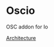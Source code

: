 # Oscio
OSC addon for Io

[Architecture](https://www.draw.io/?lightbox=1&highlight=0000ff&edit=_blank&layers=1&nav=1&title=Oscio.xml#R7VxRc9o4EP41zOQeLmNb2MBjIGnvIZ1mms5c71GxBegiLEYWSeivv5UtGYyV1Bkbw6XqQ4NWkm3tt7v6tGsYoNnq5bPA6%2BUXnhA2CLzkZYCuB0Ew9j34Xwm2hSDyxoVgIWhSiPyd4J7%2BJFqo5y02NCFZZaDknEm6rgpjnqYklhUZFoI%2FV4fNOavedY0XpCa4jzGrS%2F%2BmiVzqZYXeTv4XoYulubPv6Z4HHD8uBN%2Bk%2Bn6DAM3zf0X3Cptr6fHZEif8eU%2BEbgZoJjiXxafVy4wwpVqjtmLep1d6y%2BcWJJVNJpgZmdyatZMEVKGbXMglX%2FAUs5uddBpvxBNRF%2FChkS82b3nQWsoV0x0kTa4UFNB8YDx%2B%2FL6kaSH%2BRJkZ9C%2BRcqvxxxvJQbS75y3naz2uvi7z4HwjYv3kgbYULBbEjBoVMrWovXlaGZ8JXxEptjBAEIYlfarij7UZLcpxO1XCB61Nu2ajoDfN9q7VMDqVVvXDPGG20Rf9ej%2B7A6eDRztUd%2FZMVwynSq9znkqjeQRtzOgCjPE6hoUTAYInIiQF%2F7%2FSHVLpaBovKUtu8ZZv1MIzCfcxremSC%2FoTLouN0qFbSK30IKqMuFczNY6CZDDmzujcPxB9wS%2BVgbc4k1oQc8bwOqMP%2BTLUxBVgQtMpl5Kv9CCzaGUNM864yHVhgtAbkCsNkJc30dS9EAeLKTq4Dyc6mD3vQqUfadlyL0waWRsDGNYMoIY7oznmmRT8sQzfSl3zPZ2kPB9kDIGRubSYwYomSe6Y2RrHNF18z13nT38nuc0n5kalJd%2F0glHuwhJLXACm0GH4gbA7nlFJubq%2BKMZO15ymMtdKOB2E17lEyBlPYRGY5kgRMIRnoozBgmHQGEONWRA1g2zcHrHQgthU9adUXoABZ5eXl3%2FUQIR1yBLEA9Dej2PhzlXIhnXIlIjD3DnLg%2BsS0CepBcYqXFPQ28y7DBVwwQza%2Fq7dB5Zo2AxLg3mrXa0%2FvlDZ1byud7XROe1qI%2B80Wu2cK1i0Gp1Oqzau8IVkmSL%2FDcmC78hCO7LgI69CFkZoVI9WE9vO00W0em3vwUkCGoMrX0EDrOKqaN9hCQinbjMq8R41xvsNYmGDt4vNaOy4YBeQhUFDj2yP2MRxweNiGVmOYsdyv%2BhErKVzLuibFONZkMFoeES1wrP82G%2F8owaBefZNFM9L5eZpqlRxClpkjin2xRSHw2paaYQa5ii6SCv59cSi4xJ7jnGOiSUfOTZxZDT7TC351vM6hK8MQqkLwv0E4dA7yO2PLMd1qz93YQHuQGcFsZND%2BLGCsDvSHRvNPoOweS%2BhBudaxeELB2QbIG2H86MBWSe0sJt%2BI9maw9mw8YbqiuUdF8v9oMdiuauWW0EsfeMcN9S36%2BV0rUKXatzBkovP4GKq4WJzG4T73GQRqkH1%2F0yc2uq9RvX9Z%2FHCYyZOe33jzqbWU2nVXka%2FJ%2B9hEe5Y3raKPq5W0YNxnyzCdsRzLKKb2viRWITJnddYRAaOe1G%2BM%2Bs4Qxs8e%2BUMJ9rcOucMyFL5OyFnCD8IZ7Cq9VRaNQ9zmHyICdzlvFjD5AOzBjSp5h5srKE8b%2B4HLH%2FYgREMbckHtQXxh4yAAwn9%2Bp2K5UHEFFRgJF91J4gWeZwOr90eVZoAam4DBvNJM8i72KOGtoKsI4rvB83sSr8CrQuiWD%2FeFV6qv1pp%2FPFizzd%2FX9a4vz15XSAdof7cE71Wqkto5tDuA%2B1xn8H4tUpeyiWdbw262W9c0%2BscX99vGLg7AdjmzgWPMn%2BpIs1zDGcEw6Z2f4Fr%2Bt4h52pGzFEbxo2Gdiv6qCQ8CqupO39kSd2FFhvpInUXvhYEeKpPYy4XVLXtoA556WitEkM2iLsIA%2BGJikndZzAsVQ%2Bj%2BhMkhuoJ1PKV8BtGVmol7wiXrvrR4TsUEaqzZmvi1fhhK0NwLyXaQCz94xyrH5HVeX%2FxJU9XuzxS7fLgex3jpj8X0oX3Rs57bSBGZ%2BS90Nz93lXet%2FebYujmPw%3D%3D)
